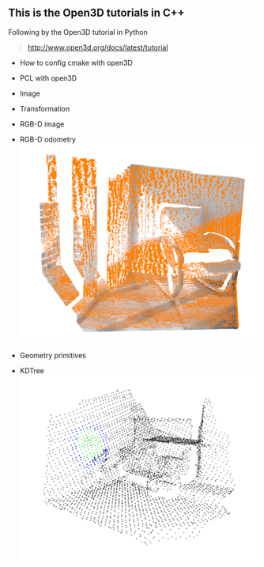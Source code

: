 ## This is the Open3D tutorials in C++
Following by the Open3D tutorial in Python
> http://www.open3d.org/docs/latest/tutorial
+ How to config cmake with open3D
+ PCL with open3D
+ Image
+ Transformation
+ RGB-D image
+ RGB-D odometry
  ![Screenshot](./RGBD_odom.png)
+ Geometry primitives

+ KDTree 
 ![Screenshot](./kdtree.png)

